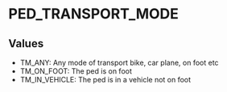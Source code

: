 # PED_TRANSPORT_MODE

## Values
* TM_ANY: Any mode of transport bike, car plane, on foot etc
* TM_ON_FOOT: The ped is on foot
* TM_IN_VEHICLE: The ped is in a vehicle not on foot